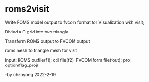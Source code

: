 # roms2visit

Write ROMS model output to fvcom format for Visualization with visit;

Divied a C grid into two triangle 

Transform ROMS output to FVCOM output 

roms mesh to  triangle mesh for visit 

Input: ROMS outfile(f1); cdl file(f2); FVCOM form file(fout); proj option(flag_proj)

-by chenyong 2022-2-19 
